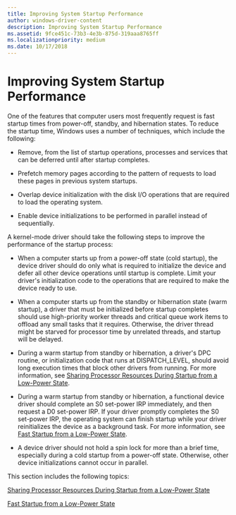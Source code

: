 ```yaml
---
title: Improving System Startup Performance
author: windows-driver-content
description: Improving System Startup Performance
ms.assetid: 9fce451c-73b3-4e3b-875d-319aaa8765ff
ms.localizationpriority: medium
ms.date: 10/17/2018
---
```


# Improving System Startup Performance


One of the features that computer users most frequently request is fast startup times from power-off, standby, and hibernation states. To reduce the startup time, Windows uses a number of techniques, which include the following:

-   Remove, from the list of startup operations, processes and services that can be deferred until after startup completes.

-   Prefetch memory pages according to the pattern of requests to load these pages in previous system startups.

-   Overlap device initialization with the disk I/O operations that are required to load the operating system.

-   Enable device initializations to be performed in parallel instead of sequentially.

A kernel-mode driver should take the following steps to improve the performance of the startup process:

-   When a computer starts up from a power-off state (cold startup), the device driver should do only what is required to initialize the device and defer all other device operations until startup is complete. Limit your driver's initialization code to the operations that are required to make the device ready to use.

-   When a computer starts up from the standby or hibernation state (warm startup), a driver that must be initialized before startup completes should use high-priority worker threads and critical queue work items to offload any small tasks that it requires. Otherwise, the driver thread might be starved for processor time by unrelated threads, and startup will be delayed.

-   During a warm startup from standby or hibernation, a driver's DPC routine, or initialization code that runs at DISPATCH\_LEVEL, should avoid long execution times that block other drivers from running. For more information, see [Sharing Processor Resources During Startup from a Low-Power State](sharing-processor-resources-during-startup-from-a-low-power-state.md).

-   During a warm startup from standby or hibernation, a functional device driver should complete an S0 set-power IRP immediately, and then request a D0 set-power IRP. If your driver promptly completes the S0 set-power IRP, the operating system can finish startup while your driver reinitializes the device as a background task. For more information, see [Fast Startup from a Low-Power State](fast-startup-from-a-low-power-state.md).

-   A device driver should not hold a spin lock for more than a brief time, especially during a cold startup from a power-off state. Otherwise, other device initializations cannot occur in parallel.

This section includes the following topics:

[Sharing Processor Resources During Startup from a Low-Power State](sharing-processor-resources-during-startup-from-a-low-power-state.md)

[Fast Startup from a Low-Power State](fast-startup-from-a-low-power-state.md)

 

 




